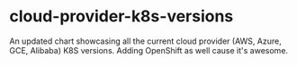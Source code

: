 # cloud-provider-k8s-versions
An updated chart showcasing all the current cloud provider (AWS, Azure, GCE, Alibaba) K8S versions. Adding OpenShift as well cause it's awesome.
